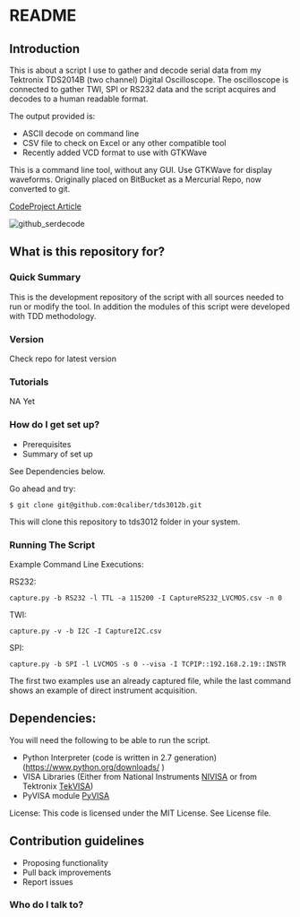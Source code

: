 # README #

## Introduction
This is about a script I use to gather and decode serial data from my Tektronix TDS2014B (two channel) Digital Oscilloscope.
The oscilloscope is connected to gather TWI, SPI or RS232 data and the script acquires and decodes to a human readable format.

The output provided is:

* ASCII decode on command line
* CSV file to check on Excel or any other compatible tool
* Recently added VCD format to use with GTKWave

This is a command line tool, without any GUI. Use GTKWave for display waveforms.
Originally placed on BitBucket as a Mercurial Repo, now converted to git.

[CodeProject Article](https://www.codeproject.com/Articles/1192624/Decoding-Serial-Busses-from-Digital-Oscilloscope)

![github_serdecode](https://user-images.githubusercontent.com/75543687/200642024-d0a7ff2a-2131-4879-87e4-fdd4e228de83.jpg)


## What is this repository for? ##

### Quick Summary ###
This is the development repository of the script with all sources needed to run or modify the tool.
In addition the modules of this script were developed with TDD methodology.

### Version ###
Check repo for latest version

### Tutorials ###
NA Yet

### How do I get set up? ###

* Prerequisites
* Summary of set up

See Dependencies below.


Go ahead and try:

```
$ git clone git@github.com:0caliber/tds3012b.git
```

This will clone this repository to tds3012 folder in your system.



### Running The Script ###

Example Command Line Executions:

RS232: 
```
capture.py -b RS232 -l TTL -a 115200 -I CaptureRS232_LVCMOS.csv -n 0
```
TWI: 
```
capture.py -v -b I2C -I CaptureI2C.csv
```

SPI: 
```
capture.py -b SPI -l LVCMOS -s 0 --visa -I TCPIP::192.168.2.19::INSTR
```

The first two examples use an already captured file, while the last command shows an example of direct instrument acquisition.
## Dependencies: ##

You will need the following to be able to run the script.

* Python Interpreter (code is written in 2.7 generation) (https://www.python.org/downloads/ ) 
* VISA Libraries (Either from National Instruments [NIVISA](https://www.ni.com/visa/) or from Tektronix [TekVISA](http://uk.tek.com/oscilloscope/tds7054-software))
* PyVISA module [PyVISA](https://pyvisa.readthedocs.io/en/stable/)

License:
This code is licensed under the MIT License.
See License file.

## Contribution guidelines ##

* Proposing functionality
* Pull back improvements
* Report issues

### Who do I talk to? ###


